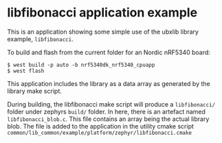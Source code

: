 # libfibonacci application example

This is an application showing some simple use of the ubxlib library example, `libfibonacci`.

To build and flash from the current folder for an Nordic nRF5340 board:
```
$ west build -p auto -b nrf5340dk_nrf5340_cpuapp
$ west flash
```

This application includes the library as a data array as generated by the library make script.

During building, the libfibonacci make script will produce a `libfibonacci/` folder under zephyrs `build/` folder. In here, there is an artefact named `libfibonacci_blob.c`. This file contains an array being the actual library blob. The file is added to the application in the utility cmake script `common/lib_common/example/platform/zephyr/libfibonacci.cmake`
